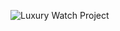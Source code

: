 ![Luxury Watch Project](https://github.com/shane-abh/luxury-watch/assets/65544944/f2ebb1bf-3421-496a-994c-faa011029167)
